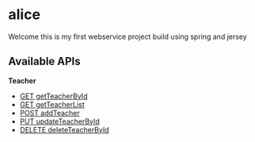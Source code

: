 # alice

Welcome this is my first webservice project build using spring and jersey
## Available APIs

**Teacher**
* [GET getTeacherById](www.facebook.com)
* [GET getTeacherList](www.facebook.com)
* [POST addTeacher](www.facebook.com)
* [PUT updateTeacherById](www.facebook.com)
* [DELETE deleteTeacherById](www.facebook.com)

